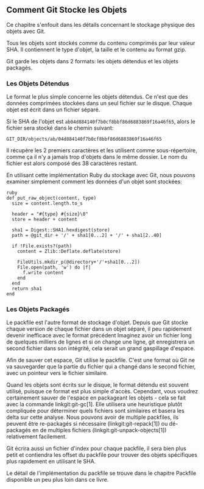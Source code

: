 ## Comment Git Stocke les Objets ##

Ce chapitre s'enfouit dans les détails concernant le stockage physique
des objets avec Git.

Tous les objets sont stockés comme du contenu comprimés par leur valeur SHA.
Il contiennent le type d'objet, la taille et le contenu au format gzip.

Git garde les objets dans 2 formats: les objets détendus et les objets
packagés.

### Les Objets Détendus ###

Le format le plus simple concerne les objets détendus. Ce n'est que des données
comprimées stockées dans un seul fichier sur le disque. Chaque objet est écrit
dans un fichier séparé.

Si le SHA de l'objet est <code>ab04d884140f7b0cf8bbf86d6883869f16a46f65</code>,
alors le fichier sera stocké dans le chemin suivant:

	GIT_DIR/objects/ab/04d884140f7b0cf8bbf86d6883869f16a46f65

Il récupère les 2 premiers caractères et les utilisent comme sous-répertoire,
comme ça il n'y a jamais trop d'objets dans le même dossier. Le nom du fichier
est alors composé des 38 caractères restant.

En utilisant cette implémentation Ruby du stockage avec Git, nous pouvons examiner
simplement comment les données d'un objet sont stockées:

	ruby
	def put_raw_object(content, type)
	  size = content.length.to_s
 
	  header = "#{type} #{size}\0"
	  store = header + content
           
	  sha1 = Digest::SHA1.hexdigest(store)
	  path = @git_dir + '/' + sha1[0...2] + '/' + sha1[2..40]
 
	  if !File.exists?(path)
	    content = Zlib::Deflate.deflate(store)
 
	    FileUtils.mkdir_p(@directory+'/'+sha1[0...2])
	    File.open(path, 'w') do |f|
	      f.write content
	    end
	  end
	  return sha1
	end

### Les Objets Packagés ###

Le packfile est l'autre format de stockage d'objet. Depuis que Git stocke
chaque version de chaque fichier dans un objet séparé, il peu rapidement
devenir inefficace avec le format précédent Imaginez avoir un fichier long de
quelques milliers de lignes et si on change une ligne, git enregistrera un
second fichier dans son intégrité, cela serait un grand gaspillage d'espace.

Afin de sauver cet espace, Git utilise le packfile. C'est une format où Git
ne va sauvegarder que la partie du fichier qui a changé dans le second
fichier, avec un pointeur vers le fichier similaire.

Quand les objets sont écrits sur le disque, le format détendu est souvent
utilisé, puisque ce format est plus simple d'accès. Cependant, vous
voudrez certainement sauver de l'espace en packageant les objets - cela
se fait avec la commande linkgit:git-gc[1]. Elle utilisera une heuristique
plutôt compliquée pour déterminer quels fichiers sont similaires et
basera les delta sur cette analyse. Nous pouvons avoir de multiple packfiles,
ils peuvent être re-packagés si nécessaire (linkgit:git-repack[1]) ou 
dé-packagés en de multiples fichiers (linkgit:git-unpack-objects[1])
relativement facilement.

Git écrira aussi un fichier d'index pour chaque packfile, il sera bien plus
petit et contiendra les offset du packfile pour trouver des objets spécifiques
plus rapidement en utilisant le SHA.

Le détail de l'implémentation du packfile se trouve dans le chapitre Packfile
disponible un peu plus loin dans ce livre.